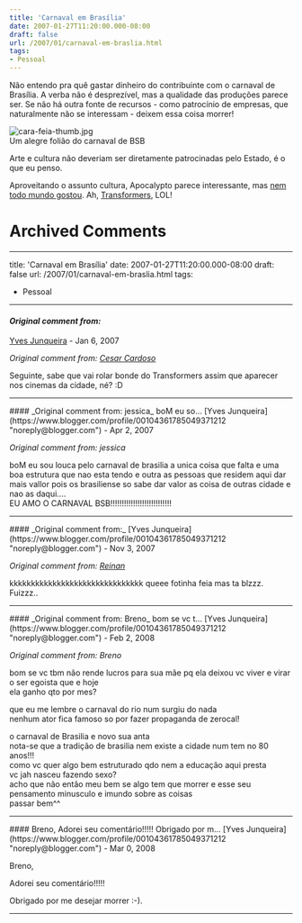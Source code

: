 ```yaml
---
title: 'Carnaval em Brasília'
date: 2007-01-27T11:20:00.000-08:00
draft: false
url: /2007/01/carnaval-em-braslia.html
tags: 
- Pessoal
---
```


Não entendo pra quê gastar dinheiro do contribuinte com o carnaval de Brasília. A verba não é desprezível, mas a qualidade das produções parece ser. Se não há outra fonte de recursos - como patrocínio de empresas, que naturalmente não se interessam - deixem essa coisa morrer!  
  

![cara-feia-thumb.jpg](http://www.cetico.org/tech/wp-content/uploads/2007/01/cara-feia-thumb.jpg)  
Um alegre folião do carnaval de BSB  

Arte e cultura não deveriam ser diretamente patrocinadas pelo Estado, é o que eu penso.

  
Aproveitando o assunto cultura, Apocalypto parece interessante, mas [nem todo mundo gostou](http://divirta-se.correioweb.com.br/ultimas.htm?ultima=2697373). Ah, [Transformers](http://imdb.com/title/tt0418279/), LOL!
# Archived Comments
---
title: 'Carnaval em Brasília'
date: 2007-01-27T11:20:00.000-08:00
draft: false
url: /2007/01/carnaval-em-braslia.html
tags: 
- Pessoal
---

#### _Original comment from:_
[Yves Junqueira](https://www.blogger.com/profile/00104361785049371212 "noreply@blogger.com") - <time datetime="2007-01-27T12:37:00.000-08:00">Jan 6, 2007</time>

_Original comment from: [Cesar Cardoso](http://fudeblog.zyakannazio.eti.br)_  
  
Seguinte, sabe que vai rolar bonde do Transformers assim que aparecer nos cinemas da cidade, né? :D
<hr />
#### _Original comment from: jessica_ boM eu so...
[Yves Junqueira](https://www.blogger.com/profile/00104361785049371212 "noreply@blogger.com") - <time datetime="2007-04-10T05:36:00.000-07:00">Apr 2, 2007</time>

_Original comment from: jessica_  
  
boM eu sou louca pelo carnaval de brasilia a unica coisa que falta e uma boa estrutura que nao esta tendo e outra as pessoas que residem aqui dar mais vallor pois os brasiliense so sabe dar valor as coisa de outras cidade e nao as daqui....  
EU AMO O CARNAVAL BSB!!!!!!!!!!!!!!!!!!!!!!!!!!!
<hr />
#### _Original comment from:_
[Yves Junqueira](https://www.blogger.com/profile/00104361785049371212 "noreply@blogger.com") - <time datetime="2007-11-21T00:59:00.000-08:00">Nov 3, 2007</time>

_Original comment from: [Reinan](http://www.orkut.com)_  
  
kkkkkkkkkkkkkkkkkkkkkkkkkkkkkkk queee fotinha feia mas ta blzzz.  
Fuizzz..
<hr />
#### _Original comment from: Breno_ bom se vc t...
[Yves Junqueira](https://www.blogger.com/profile/00104361785049371212 "noreply@blogger.com") - <time datetime="2008-02-11T21:53:00.000-08:00">Feb 2, 2008</time>

_Original comment from: Breno_  
  
bom se vc tbm não rende lucros para sua mãe pq ela deixou vc viver e virar o ser egoista que e hoje  
ela ganho qto por mes?  
  
que eu me lembre o carnaval do rio num surgiu do nada  
nenhum ator fica famoso so por fazer propaganda de zerocal!  
  
o carnaval de Brasilia e novo sua anta  
nota-se que a tradição de brasilia nem existe a cidade num tem no 80 anos!!!  
como vc quer algo bem estruturado qdo nem a educação aqui presta  
vc jah nasceu fazendo sexo?  
acho que não então meu bem se algo tem que morrer e esse seu pensamento minusculo e imundo sobre as coisas  
passar bem^^
<hr />
#### Breno, Adorei seu comentário!!!!! Obrigado por m...
[Yves Junqueira](https://www.blogger.com/profile/00104361785049371212 "noreply@blogger.com") - <time datetime="2008-03-02T09:55:00.000-08:00">Mar 0, 2008</time>

Breno,  
  
Adorei seu comentário!!!!!  
  
Obrigado por me desejar morrer :-).
<hr />
